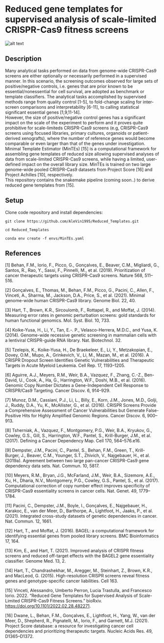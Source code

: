 # Reduced gene templates for supervised analysis of scale-limited CRISPR-Cas9 fitness screens
![alt text](https://github.com/AleVin1995/Reduced_Templates/blob/main/images/Graphical_abstract.png)

## Description
Many analytical tasks performed on data from genome-wide CRISPR-Cas9 screens are either optionally or necessarily performed in a supervised manner. In this scenario, the screening outcomes observed for large sets of positive/negative controls, i.e. genes that are prior known to be essential/nonessential for cell survival, are adopted as benchmark or template classifiers. The analytical tasks accomplished by supervised methods range from quality control [1-5], to fold-change scaling for inter-screen comparisons and interpretability [6-11], to calling statistical significant essential genes [1,9,11-14].<br/>
However, the size of positive/negative control genes has a significant impact on the scale of the experiment to perform and it proves quite prohibitive for scale-limiteds CRISPR-Cas9 screens (e.g, CRISPR-Cas9 screens using focused libraries, primary cultures, organoids or patient-derived xenografts), where the number of reference genes would become comparable or even larger than that of the genes under investigation.<br/>
Minimal Template Estimator (MinTEs) [15] is a computational framework for assembling gene templates of reduced size allowing supervised analyses of data from scale-limited CRISPR-Cas9 screens, while having a limited, user-defined impact on the overall library size. MinTEs is trained on two large genome-wide pooled CRISPR-Cas9 datasets from Project Score [16] and Project Achilles [10], respectively.<br/>
This repository contains the snakemake pipeline (coming soon..) to derive reduced gene templates from [15].

## Setup
Clone code repository and install dependencies:
```
git clone https://github.com/AleVin1995/Reduced_Templates.git

cd Reduced_Templates

conda env create -f envs/MinTEs.yaml
```

## References
[1] Behan, F.M., Iorio, F., Picco, G., Gonçalves, E., Beaver, C.M., Migliardi, G., Santos, R., Rao, Y., Sassi, F., Pinnelli, M., et al. (2019). Prioritization of cancer therapeutic targets using CRISPR–Cas9 screens. Nature 568, 511–516.

[2] Gonçalves, E., Thomas, M., Behan, F.M., Picco, G., Pacini, C., Allen, F., Vinceti, A., Sharma, M., Jackson, D.A., Price, S., et al. (2021). Minimal genome-wide human CRISPR-Cas9 library. Genome Biol. 22, 40.

[3] Hart, T., Brown, K.R., Sircoulomb, F., Rottapel, R., and Moffat, J. (2014). Measuring error rates in genomic perturbation screens: gold standards for human functional genomics. Mol. Syst. Biol. 10, 733.

[4] Koike-Yusa, H., Li, Y., Tan, E.-. P., Velasco-Herrera, M.D.C., and Yusa, K. (2014). Genome-wide recessive genetic screening in mammalian cells with a lentiviral CRISPR-guide RNA library. Nat. Biotechnol. 32.

[5] Tzelepis, K., Koike-Yusa, H., De Braekeleer, E., Li, Y., Metzakopian, E., Dovey, O.M., Mupo, A., Grinkevich, V., Li, M., Mazan, M., et al. (2016). A CRISPR Dropout Screen Identifies Genetic Vulnerabilities and Therapeutic Targets in Acute Myeloid Leukemia. Cell Rep. 17, 1193–1205.

[6] Aguirre, A.J., Meyers, R.M., Weir, B.A., Vazquez, F., Zhang, C.-Z., Ben-David, U., Cook, A., Ha, G., Harrington, W.F., Doshi, M.B., et al. (2016). Genomic Copy Number Dictates a Gene-Independent Cell Response to CRISPR/Cas9 Targeting. Cancer Discov. 6, 914–929.

[7] Munoz, D.M., Cassiani, P.J., Li, L., Billy, E., Korn, J.M., Jones, M.D., Golji, J., Ruddy, D.A., Yu, K., McAllister, G., et al. (2016). CRISPR Screens Provide a Comprehensive Assessment of Cancer Vulnerabilities but Generate False-Positive Hits for Highly Amplified Genomic Regions. Cancer Discov. 6, 900–913.

[8] Tsherniak, A., Vazquez, F., Montgomery, P.G., Weir, B.A., Kryukov, G., Cowley, G.S., Gill, S., Harrington, W.F., Pantel, S., Krill-Burger, J.M., et al. (2017). Defining a Cancer Dependency Map. Cell 170, 564–576.e16.

[9] Dempster, J.M., Pacini, C., Pantel, S., Behan, F.M., Green, T., Krill-Burger, J., Beaver, C.M., Younger, S.T., Zhivich, V., Najgebauer, H., et al. (2019a). Agreement between two large pan-cancer CRISPR-Cas9 gene dependency data sets. Nat. Commun. 10, 5817.

[10] Meyers, R.M., Bryan, J.G., McFarland, J.M., Weir, B.A., Sizemore, A.E., Xu, H., Dharia, N.V., Montgomery, P.G., Cowley, G.S., Pantel, S., et al. (2017). Computational correction of copy number effect improves specificity of CRISPR-Cas9 essentiality screens in cancer cells. Nat. Genet. 49, 1779–1784.

[11] Pacini, C., Dempster, J.M., Boyle, I., Gonçalves, E., Najgebauer, H., Karakoc, E., van der Meer, D., Barthorpe, A., Lightfoot, H., Jaaks, P., et al. (2021). Integrated cross-study datasets of genetic dependencies in cancer. Nat. Commun. 12, 1661.

[12] Hart, T., and Moffat, J. (2016). BAGEL: a computational framework for identifying essential genes from pooled library screens. BMC Bioinformatics 17, 164.

[13] Kim, E., and Hart, T. (2021). Improved analysis of CRISPR fitness screens and reduced off-target effects with the BAGEL2 gene essentiality classifier. Genome Med. 13, 2.

[14] Hart, T., Chandrashekhar, M., Aregger, M., Steinhart, Z., Brown, K.R., and MacLeod, G. (2015). High-resolution CRISPR screens reveal fitness genes and genotype-specific cancer liabilities. Cell 163.

[15] Vinceti, Alessandro, Umberto Perron, Lucia Trastulla, and Francesco Iorio. 2022. “Reduced Gene Templates for Supervised Analysis of Scale-Limited CRISPR-Cas9 Fitness Screens.” bioRxiv. https://doi.org/10.1101/2022.02.28.482271.

[16] Dwane, L., Behan, F.M., Gonçalves, E., Lightfoot, H., Yang, W., van der Meer, D., Shepherd, R., Pignatelli, M., Iorio, F., and Garnett, M.J. (2021). Project Score database: a resource for investigating cancer cell dependencies and prioritizing therapeutic targets. Nucleic Acids Res. 49, D1365–D1372.
